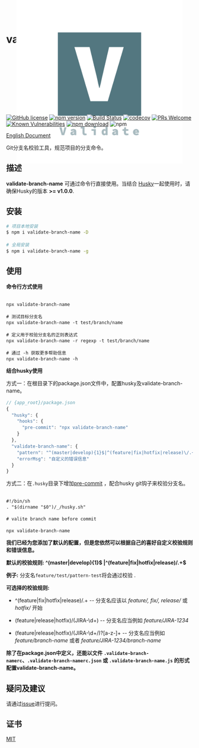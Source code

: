 # validate-branch-name

<p align="center">
  <a href="https://nextjs.org">
    <img src="https://github.com/JsonMa/validate-branch-name/blob/master/logo_transparent.png?raw=true" height="450px" style="margin: -150px 0">
  </a>
</p>

[![GitHub license](https://img.shields.io/badge/license-MIT-blue.svg)](https://github.com/JsonMa/validate-branch-name/blob/master/LICENSE)
[![npm version](https://img.shields.io/npm/v/validate-branch-name.svg?style=flat)](https://www.npmjs.com/package/validate-branch-name)
[![Build Status](https://www.travis-ci.org/JsonMa/validate-branch-name.svg?branch=master)](https://www.travis-ci.org/JsonMa/validate-branch-name)
[![codecov](https://codecov.io/gh/JsonMa/validate-branch-name/branch/master/graph/badge.svg)](https://codecov.io/gh/JsonMa/validate-branch-name)
[![PRs Welcome](https://img.shields.io/badge/PRs-welcome-brightgreen.svg)](https://github.com/JsonMa/validate-branch-name/pulls)
[![Known Vulnerabilities][snyk-image]][snyk-url]
[![npm download][download-image]][download-url]
![npm](https://img.shields.io/npm/dt/validate-branch-name)

[snyk-image]: https://snyk.io/test/npm/validate-branch-name/badge.svg?style=flat-square
[snyk-url]: https://snyk.io/test/npm/validate-branch-name
[download-image]: https://img.shields.io/npm/dm/validate-branch-name.svg?style=flat-square
[download-url]: https://npmjs.org/package/validate-branch-name


[English Document](https://github.com/JsonMa/validate-branch-name/blob/master/README.md)

Git分支名校验工具，规范项目的分支命令。

## 描述

**validate-branch-name** 可通过命令行直接使用。当结合 [Husky](https://github.com/typicode/husky)一起使用时，请确保Husky的版本 **>= v1.0.0**.

<!--
Description here.
-->

## 安装


```bash
# 项目本地安装
$ npm i validate-branch-name -D

# 全局安装
$ npm i validate-branch-name -g

```

## 使用

**命令行方式使用**
```shell

npx validate-branch-name

# 测试目标分支名
npx validate-branch-name -t test/branch/name

# 定义用于校验分支名的正则表达式
npx validate-branch-name -r regexp -t test/branch/name

# 通过 -h 获取更多帮助信息
npx validate-branch-name -h

```

**结合husky使用**

方式一：在根目录下的package.json文件中，配置husky及validate-branch-name。

```js
// {app_root}/package.json
{
  "husky": {
    "hooks": {
      "pre-commit": "npx validate-branch-name"
    }
  },
  "validate-branch-name": {
    "pattern": "^(master|develop){1}$|^(feature|fix|hotfix|release)\/.+$",
    "errorMsg": "自定义的错误信息"
  }
}
```

方式二：在`.husky`目录下增加[pre-commit](https://github.com/JsonMa/validate-branch-name/blob/master/example/pre-commit) ，配合husky git钩子来校验分支名。

```shell

#!/bin/sh
. "$(dirname "$0")/_/husky.sh"

# valite branch name before commit

npx validate-branch-name 

```
**我们已经为您添加了默认的配置，但是您依然可以根据自己的喜好自定义校验规则和错误信息。**

**默认的校验规则: ^(master|develop){1}$ |^(feature|fix|hotfix|release)\/.+$**

**例子:** 分支名`feature/test/pattern-test`将会通过校验 .

**可选择的校验规则:**

- ^(feature|fix|hotfix|release)\/.+ -- 分支名应该以 _feature/, fix/, release/_ 或 _hotfix/_ 开始

* (feature|release|hotfix)\/(JIRA-\d+) -- 分支名应当例如 _feature/JIRA-1234_

- (feature|release|hotfix)\/(JIRA-\d+\/)?[a-z-]+ -- 分支名应当例如 _feature/branch-name_ 或者 _feature/JIRA-1234/branch-name_

**除了在package.json中定义，还能以文件 `.validate-branch-namerc`、`.validate-branch-namerc.json` 或 `.validate-branch-name.js` 的形式配置validate-branch-name。**


## 疑问及建议

请通过[issue](https://github.com/JsonMa/validate-branch-name/issues)进行提问。

## 证书

[MIT](LICENSE)
